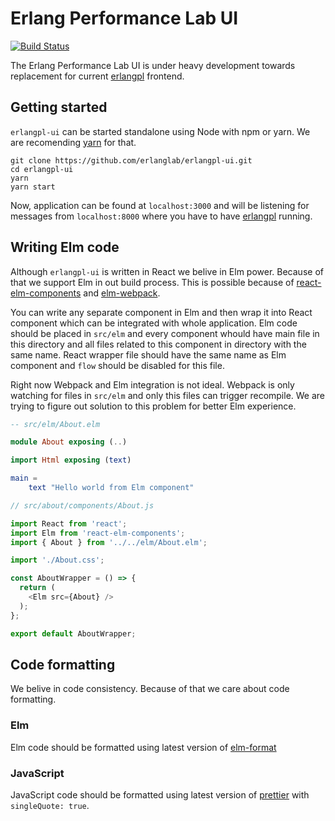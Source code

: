 # Erlang Performance Lab UI
[![Build Status](https://travis-ci.org/erlanglab/erlangpl-ui.svg?branch=master)](https://travis-ci.org/erlanglab/erlangpl-ui)

The Erlang Performance Lab UI is under heavy development towards replacement for current [erlangpl](https://github.com/erlanglab/erlangpl) frontend.

## Getting started

`erlangpl-ui` can be started standalone using Node with npm or yarn.
We are recomending [yarn](https://yarnpkg.com/lang/en/) for that.

```shell
git clone https://github.com/erlanglab/erlangpl-ui.git
cd erlangpl-ui
yarn
yarn start
```

Now, application can be found at `localhost:3000` and will be listening for messages from `localhost:8000` where you have to have [erlangpl](https://github.com/erlanglab/erlangpl) running. 

## Writing Elm code

Although `erlangpl-ui` is written in React we belive in Elm power. Because of that we support Elm in out build process.
This is possible because of [react-elm-components](https://github.com/evancz/react-elm-components) and [elm-webpack](https://github.com/elm-community/elm-webpack-loader). 

You can write any separate component in Elm and then wrap it into React component which can be integrated with whole application. Elm code should be placed in `src/elm` and every component whould have main file in this directory and all files related to this component in directory with the same name. React wrapper file should have the same name as Elm component and `flow` should be disabled for this file.

Right now Webpack and Elm integration is not ideal. Webpack is only watching for files in `src/elm` and only this files can trigger recompile. We are trying to figure out solution to this problem for better Elm experience.

```elm
-- src/elm/About.elm

module About exposing (..)

import Html exposing (text)

main =
    text "Hello world from Elm component"
```


```javascript
// src/about/components/About.js

import React from 'react';
import Elm from 'react-elm-components';
import { About } from '../../elm/About.elm';

import './About.css';

const AboutWrapper = () => {
  return (
    <Elm src={About} />
  );
};

export default AboutWrapper;
```

## Code formatting
We belive in code consistency. Because of that we care about code formatting.

### Elm
Elm code should be formatted using latest version of [elm-format](https://github.com/avh4/elm-format)

### JavaScript
JavaScript code should be formatted using latest version of [prettier](https://github.com/prettier/prettier) with `singleQuote: true`.
